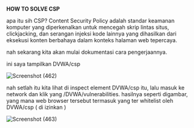 <b> HOW TO SOLVE CSP </b>

apa itu sih CSP? Content Security Policy adalah standar keamanan komputer yang diperkenalkan untuk mencegah skrip lintas situs, clickjacking, dan serangan injeksi kode lainnya yang dihasilkan dari eksekusi konten berbahaya dalam konteks halaman web tepercaya.

nah sekarang kita akan mulai dokumentasi cara pengerjaannya.

ini saya tampilkan DVWA/csp

![Screenshot (462)](https://user-images.githubusercontent.com/118157585/216886506-9e3c4598-5e5f-4b29-8a3c-955e602bd988.png)

nah setlah itu kita lihat di inspect element DVWA/csp itu, lalu masuk ke network dan klik yang /DVWA/vulnerabilities. hasilnya seperti digambar,
yang mana web browser tersebut termasuk yang ter whitelist oleh DVWA/csp ( di izinkan )

![Screenshot (463)](https://user-images.githubusercontent.com/118157585/216886572-408aa0ec-47ad-4496-8344-64ada3d09f25.png)
